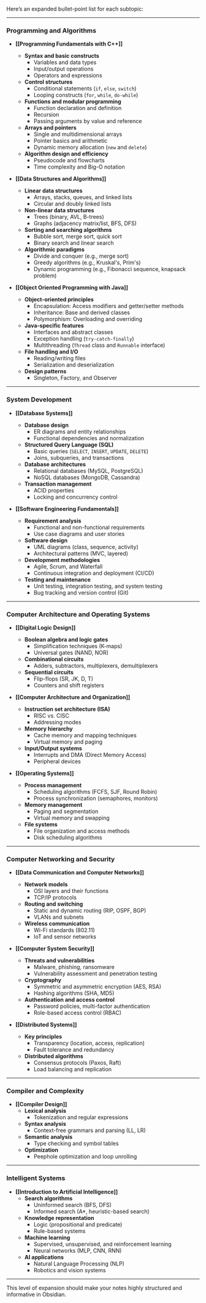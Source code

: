 Here’s an expanded bullet-point list for each subtopic:

---

### **Programming and Algorithms**
- **[[Programming Fundamentals with C++]]**  
  - **Syntax and basic constructs**  
    - Variables and data types  
    - Input/output operations  
    - Operators and expressions  
  - **Control structures**  
    - Conditional statements (`if`, `else`, `switch`)  
    - Looping constructs (`for`, `while`, `do-while`)  
  - **Functions and modular programming**  
    - Function declaration and definition  
    - Recursion  
    - Passing arguments by value and reference  
  - **Arrays and pointers**  
    - Single and multidimensional arrays  
    - Pointer basics and arithmetic  
    - Dynamic memory allocation (`new` and `delete`)  
  - **Algorithm design and efficiency**  
    - Pseudocode and flowcharts  
    - Time complexity and Big-O notation  

- **[[Data Structures and Algorithms]]**  
  - **Linear data structures**  
    - Arrays, stacks, queues, and linked lists  
    - Circular and doubly linked lists  
  - **Non-linear data structures**  
    - Trees (binary, AVL, B-trees)  
    - Graphs (adjacency matrix/list, BFS, DFS)  
  - **Sorting and searching algorithms**  
    - Bubble sort, merge sort, quick sort  
    - Binary search and linear search  
  - **Algorithmic paradigms**  
    - Divide and conquer (e.g., merge sort)  
    - Greedy algorithms (e.g., Kruskal's, Prim's)  
    - Dynamic programming (e.g., Fibonacci sequence, knapsack problem)  

- **[[Object Oriented Programming with Java]]**  
  - **Object-oriented principles**  
    - Encapsulation: Access modifiers and getter/setter methods  
    - Inheritance: Base and derived classes  
    - Polymorphism: Overloading and overriding  
  - **Java-specific features**  
    - Interfaces and abstract classes  
    - Exception handling (`try-catch-finally`)  
    - Multithreading (`Thread` class and `Runnable` interface)  
  - **File handling and I/O**  
    - Reading/writing files  
    - Serialization and deserialization  
  - **Design patterns**  
    - Singleton, Factory, and Observer  

---

### **System Development**
- **[[Database Systems]]**  
  - **Database design**  
    - ER diagrams and entity relationships  
    - Functional dependencies and normalization  
  - **Structured Query Language (SQL)**  
    - Basic queries (`SELECT`, `INSERT`, `UPDATE`, `DELETE`)  
    - Joins, subqueries, and transactions  
  - **Database architectures**  
    - Relational databases (MySQL, PostgreSQL)  
    - NoSQL databases (MongoDB, Cassandra)  
  - **Transaction management**  
    - ACID properties  
    - Locking and concurrency control  

- **[[Software Engineering Fundamentals]]**  
  - **Requirement analysis**  
    - Functional and non-functional requirements  
    - Use case diagrams and user stories  
  - **Software design**  
    - UML diagrams (class, sequence, activity)  
    - Architectural patterns (MVC, layered)  
  - **Development methodologies**  
    - Agile, Scrum, and Waterfall  
    - Continuous integration and deployment (CI/CD)  
  - **Testing and maintenance**  
    - Unit testing, integration testing, and system testing  
    - Bug tracking and version control (Git)  

---

### **Computer Architecture and Operating Systems**
- **[[Digital Logic Design]]**  
  - **Boolean algebra and logic gates**  
    - Simplification techniques (K-maps)  
    - Universal gates (NAND, NOR)  
  - **Combinational circuits**  
    - Adders, subtractors, multiplexers, demultiplexers  
  - **Sequential circuits**  
    - Flip-flops (SR, JK, D, T)  
    - Counters and shift registers  

- **[[Computer Architecture and Organization]]**  
  - **Instruction set architecture (ISA)**  
    - RISC vs. CISC  
    - Addressing modes  
  - **Memory hierarchy**  
    - Cache memory and mapping techniques  
    - Virtual memory and paging  
  - **Input/Output systems**  
    - Interrupts and DMA (Direct Memory Access)  
    - Peripheral devices  

- **[[Operating Systems]]**  
  - **Process management**  
    - Scheduling algorithms (FCFS, SJF, Round Robin)  
    - Process synchronization (semaphores, monitors)  
  - **Memory management**  
    - Paging and segmentation  
    - Virtual memory and swapping  
  - **File systems**  
    - File organization and access methods  
    - Disk scheduling algorithms  

---

### **Computer Networking and Security**
- **[[Data Communication and Computer Networks]]**  
  - **Network models**  
    - OSI layers and their functions  
    - TCP/IP protocols  
  - **Routing and switching**  
    - Static and dynamic routing (RIP, OSPF, BGP)  
    - VLANs and subnets  
  - **Wireless communication**  
    - Wi-Fi standards (802.11)  
    - IoT and sensor networks  

- **[[Computer System Security]]**  
  - **Threats and vulnerabilities**  
    - Malware, phishing, ransomware  
    - Vulnerability assessment and penetration testing  
  - **Cryptography**  
    - Symmetric and asymmetric encryption (AES, RSA)  
    - Hashing algorithms (SHA, MD5)  
  - **Authentication and access control**  
    - Password policies, multi-factor authentication  
    - Role-based access control (RBAC)  

- **[[Distributed Systems]]**  
  - **Key principles**  
    - Transparency (location, access, replication)  
    - Fault tolerance and redundancy  
  - **Distributed algorithms**  
    - Consensus protocols (Paxos, Raft)  
    - Load balancing and replication  

---

### **Compiler and Complexity**
- **[[Compiler Design]]**  
  - **Lexical analysis**  
    - Tokenization and regular expressions  
  - **Syntax analysis**  
    - Context-free grammars and parsing (LL, LR)  
  - **Semantic analysis**  
    - Type checking and symbol tables  
  - **Optimization**  
    - Peephole optimization and loop unrolling  

---

### **Intelligent Systems**
- **[[Introduction to Artificial Intelligence]]**  
  - **Search algorithms**  
    - Uninformed search (BFS, DFS)  
    - Informed search (A*, heuristic-based search)  
  - **Knowledge representation**  
    - Logic (propositional and predicate)  
    - Rule-based systems  
  - **Machine learning**  
    - Supervised, unsupervised, and reinforcement learning  
    - Neural networks (MLP, CNN, RNN)  
  - **AI applications**  
    - Natural Language Processing (NLP)  
    - Robotics and vision systems  

---

This level of expansion should make your notes highly structured and informative in Obsidian.